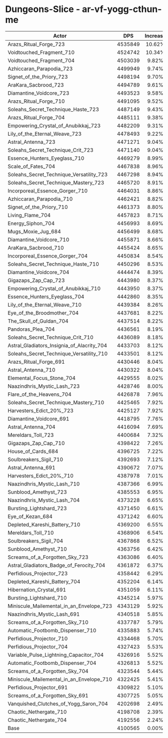 # Dungeons-Slice - ar-vf-yogg-cthun-me
| Actor | DPS | Increase |
|---|:---:|:---:|
|Arazs_Ritual_Forge_723|4535849|10.62%|
|Voidtouched_Fragment_710|4524742|10.34%|
|Voidtouched_Fragment_704|4503039|9.82%|
|Azhiccaran_Parapodia_723|4499949|9.74%|
|Signet_of_the_Priory_723|4498194|9.70%|
|AraKara_Sacbrood_723|4494789|9.61%|
|Diamantine_Voidcore_723|4493523|9.58%|
|Arazs_Ritual_Forge_710|4491095|9.52%|
|Soleahs_Secret_Technique_Haste_723|4487149|9.43%|
|Arazs_Ritual_Forge_704|4485111|9.38%|
|Empowering_Crystal_of_Anubikkaj_723|4482209|9.31%|
|Lily_of_the_Eternal_Weave_723|4478493|9.22%|
|Astral_Antenna_723|4471271|9.04%|
|Soleahs_Secret_Technique_Crit_723|4471140|9.04%|
|Essence_Hunters_Eyeglass_710|4469279|8.99%|
|Scale_of_Fates_704|4467838|8.96%|
|Soleahs_Secret_Technique_Versatility_723|4467298|8.94%|
|Soleahs_Secret_Technique_Mastery_723|4465720|8.91%|
|Incorporeal_Essence_Gorger_710|4464031|8.86%|
|Azhiccaran_Parapodia_710|4462421|8.82%|
|Signet_of_the_Priory_710|4461373|8.80%|
|Living_Flame_704|4457823|8.71%|
|Energy_Siphon_704|4456993|8.69%|
|Mugs_Moxie_Jug_684|4456499|8.68%|
|Diamantine_Voidcore_710|4455871|8.66%|
|AraKara_Sacbrood_710|4455424|8.65%|
|Incorporeal_Essence_Gorger_704|4450834|8.54%|
|Soleahs_Secret_Technique_Haste_710|4450296|8.53%|
|Diamantine_Voidcore_704|4444474|8.39%|
|Gigazaps_Zap_Cap_723|4443980|8.37%|
|Empowering_Crystal_of_Anubikkaj_710|4443950|8.37%|
|Essence_Hunters_Eyeglass_704|4442860|8.35%|
|Lily_of_the_Eternal_Weave_710|4439384|8.26%|
|Eye_of_the_Broodmother_704|4437681|8.22%|
|The_Skull_of_Guldan_704|4437514|8.22%|
|Pandoras_Plea_704|4436561|8.19%|
|Soleahs_Secret_Technique_Crit_710|4436089|8.18%|
|Astral_Gladiators_Insignia_of_Alacrity_704|4433703|8.12%|
|Soleahs_Secret_Technique_Versatility_710|4433501|8.12%|
|Arazs_Ritual_Forge_691|4430446|8.04%|
|Astral_Antenna_710|4430322|8.04%|
|Elemental_Focus_Stone_704|4429555|8.02%|
|Naazindhris_Mystic_Lash_723|4428746|8.00%|
|Flare_of_the_Heavens_704|4426878|7.96%|
|Soleahs_Secret_Technique_Mastery_710|4425465|7.92%|
|Harvesters_Edict_20%_723|4425127|7.92%|
|Diamantine_Voidcore_691|4418795|7.76%|
|Astral_Antenna_704|4416094|7.69%|
|Mereldars_Toll_723|4400684|7.32%|
|Gigazaps_Zap_Cap_710|4398422|7.26%|
|House_of_Cards_684|4396725|7.22%|
|Soulbreakers_Sigil_710|4392693|7.12%|
|Astral_Antenna_691|4390672|7.07%|
|Harvesters_Edict_20%_710|4387978|7.01%|
|Naazindhris_Mystic_Lash_710|4387366|6.99%|
|Sunblood_Amethyst_723|4385553|6.95%|
|Naazindhris_Mystic_Lash_704|4373228|6.65%|
|Bursting_Lightshard_723|4371450|6.61%|
|Eye_of_Kezan_684|4371242|6.60%|
|Depleted_Kareshi_Battery_710|4369200|6.55%|
|Mereldars_Toll_710|4368906|6.54%|
|Soulbreakers_Sigil_704|4367868|6.52%|
|Sunblood_Amethyst_710|4363756|6.42%|
|Screams_of_a_Forgotten_Sky_723|4363086|6.40%|
|Astral_Gladiators_Badge_of_Ferocity_704|4361872|6.37%|
|Perfidious_Projector_723|4358442|6.29%|
|Depleted_Kareshi_Battery_704|4352204|6.14%|
|Hibernation_Crystal_691|4351059|6.11%|
|Bursting_Lightshard_710|4345214|5.97%|
|Miniscule_Mailemental_in_an_Envelope_723|4343129|5.92%|
|Naazindhris_Mystic_Lash_691|4340518|5.85%|
|Screams_of_a_Forgotten_Sky_710|4337787|5.79%|
|Automatic_Footbomb_Dispenser_710|4335883|5.74%|
|Perfidious_Projector_710|4334468|5.70%|
|Perfidious_Projector_704|4327423|5.53%|
|Variable_Pulse_Lightning_Capacitor_704|4326916|5.52%|
|Automatic_Footbomb_Dispenser_704|4326813|5.52%|
|Screams_of_a_Forgotten_Sky_704|4323544|5.44%|
|Miniscule_Mailemental_in_an_Envelope_710|4322425|5.41%|
|Perfidious_Projector_691|4309822|5.10%|
|Screams_of_a_Forgotten_Sky_691|4307725|5.05%|
|Vanquished_Clutches_of_Yogg_Saron_704|4202698|2.49%|
|Chaotic_Nethergate_710|4198708|2.39%|
|Chaotic_Nethergate_704|4192556|2.24%|
|Base|4100565|0.00%|
